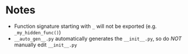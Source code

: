 # Notes

- Function signature starting with `_` will not be exported (e.g. `_my_hidden_func()`)
- `__auto_gen__.py` automatically generates the `__init__.py`, so do _NOT_ manually edit `__init__.py`